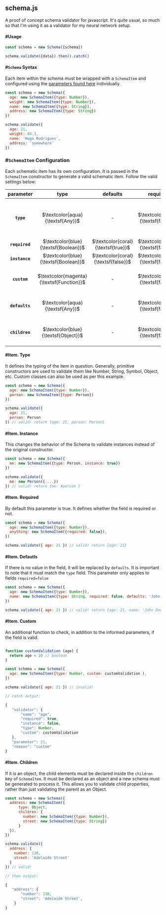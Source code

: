 ## schema.js
A proof of concept schema validator for javascript. It's quite usual, so much so that I'm using it as a validator for my neural network setup.

<a id='usage'></a>
#### #Usage
```js
const schema = new Schema({schema})

schema.validate({data}).then().catch()
```

#### #```Schema``` Syntax
Each item within the schema must be wrapped with a ```SchemaItem``` and configured using the [parameters found here](#usage) individually.

```js
const schema = new Schema({
  age: new SchemaItem({type: Number}),
  weight: new SchemaItem({type: Number}),
  name: new SchemaItem({type: String}),
  address: new SchemaItem({type: String})
})

schema.validate({
  age: 21,
  weight: 64.3,
  name: 'Hugo Rodrigues',
  address: 'somewhere'
})
```


### #```SchemaItem``` Configuration
Each schematic item has its own configuration. It is passed in the ```SchemaItem``` constructor to generate a valid schematic item. Follow the valid settings below:


|    **parameter**   	|                 **type**                 	|             **defaults**            	|             **required**            	|                              **description** 	|
|:------------------:	|:----------------------------------------:	|:-----------------------------------:	|:-----------------------------------:	|---------------------------------------------:	|
|   **```type```**   	|     $\textcolor{aqua}{\textsf{Any}}$     	|                  -                  	| $\textcolor{coral}{\textsf{false}}$ 	| Type of field (Number, Object, Classes, Etc) 	|
| **```required```** 	|   $\textcolor{blue}{\textsf{Boolean}}$   	|  $\textcolor{coral}{\textsf{true}}$ 	| $\textcolor{coral}{\textsf{false}}$ 	|                               required field 	|
| **```instance```** 	|   $\textcolor{blue}{\textsf{Boolean}}$   	| $\textcolor{coral}{\textsf{false}}$ 	| $\textcolor{coral}{\textsf{false}}$ 	|                         validate as instance 	|
|  **```custom```**  	| $\textcolor{magenta}{\textsf{Function}}$ 	|                  -                  	| $\textcolor{coral}{\textsf{false}}$ 	|          custom additional validate function 	|
| **```defaults```** 	|     $\textcolor{aqua}{\textsf{Any}}$     	|                  -                  	| $\textcolor{coral}{\textsf{false}}$ 	|                    default value (same type) 	|
| **```children```** 	|    $\textcolor{blue}{\textsf{Object}}$   	|                  -                  	| $\textcolor{coral}{\textsf{false}}$ 	|     **Children of field (object or array) ** 	|

#### #Item. Type
It defines the typing of the item in question. Generally, primitive constructors are used to validate them like Number, String, Symbol, Object, etc. Custom classes can also be used as per this example.
```js
const schema = new Schema({
  age: new SchemaItem({type: Number}),
  person: new SchemaItem({type: Person})
})

schema.validate({
  age: 21,
  person: Person
}) // valid! return {age: 21, person: Person}
```

#### #Item. Instance
This changes the behavior of the Schema to validate instances instead of the original constructor.
```js
const schema = new Schema({
  me: new SchemaItem({type: Person, instance: true})
})

schema.validate({
  me: new Person({....})
}) // valid! return {me: #person }
```


#### #Item. Required
By default this parameter is true. It defines whether the field is required or not.
```js
const schema = new Schema({
  age: new SchemaItem({type: Number}),
  anything: new SchemaItem({required: false}),
})

schema.validate({ age: 21 }) // valid! return {age: 21}
```

#### #Item. Defautls
If there is no value in the field, it will be replaced by ```defaults```. It is important to note that it must match the ```type``` field. This parameter only applies to fields ```required=false```
```js
const schema = new Schema({
  age: new SchemaItem({type: Number}),
  name: new SchemaItem({type: String, required: false, defaults: 'John Doe'}),
})

schema.validate({ age: 21 }) // valid! return {age: 21, name: 'John Doe'}
```

#### #Item. Custom
An additional function to check, in addition to the informed parameters, if the field is valid.

```js

function customValidation (age) {
  return age < 20 // boolean
}

const schema = new Schema({
  age: new SchemaItem({type: Number, custom: customValidation ),
})

schema.validate({ age: 21 }) // invalid!

// catch output:

{
   "validator": {
       "name": "age",
       "required": true,
       "instance": false,
       "type": Number,
       "custom": customValidation
   },
   "parameter": 21,
   "reason": "custom"
}
```


#### #Item. Children
If it is an object, the child elements must be declared inside the ```children``` key of ```SchemaItem```. It must be declared as an object and a new schema must be generated to process it. This allows you to validate child properties, rather than just validating the parent as an Object.

```js
const schema = new Schema({
  address: new SchemaItem({
      type: Object,
      children: {
        number: new SchemaItem({type: Number}),
        street: new SchemaItem({type: String})
      }
  }),
})

schema.validate({
  address: {
    number: 138,
    street: 'Adelaide Street'
  }
}) // valid!

// then output:

{
   "address": {
       "number": 138,
       "street": 'Adelaide Street',
    }
}
```

